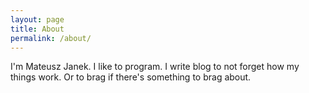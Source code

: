 ```yaml
---
layout: page
title: About
permalink: /about/
---
```


I'm Mateusz Janek. I like to program.
I write blog to not forget how my things work. Or to brag if there's something to brag about.
